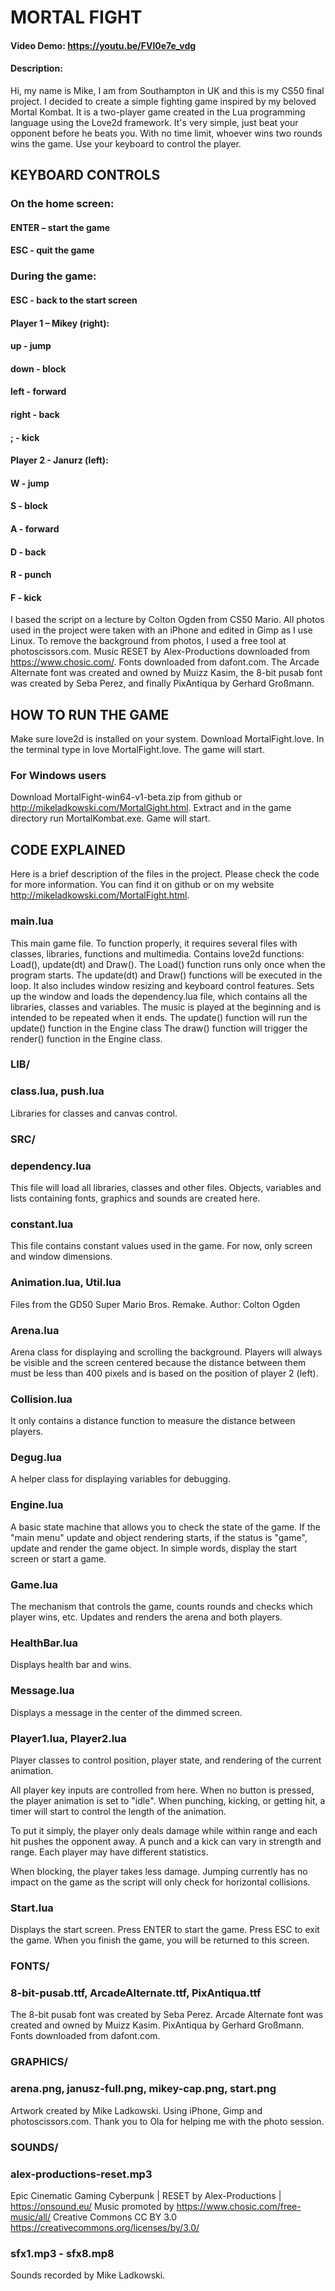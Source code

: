 # MORTAL FIGHT
#### Video Demo: https://youtu.be/FVl0e7e_vdg
#### Description: 

Hi, my name is Mike, I am from Southampton in UK and this is my CS50 final project. I decided to create a simple fighting game inspired by my beloved Mortal Kombat. It is a two-player game created in the Lua programming language using the Love2d framework. It's very simple, just beat your opponent before he beats you.
With no time limit, whoever wins two rounds wins the game. Use your keyboard to control the player.

## KEYBOARD CONTROLS

### On the home screen:

#### ENTER – start the game
#### ESC - quit the game

### During the game:

#### ESC - back to the start screen

#### Player 1 – Mikey (right):
#### up - jump
#### down - block
#### left - forward
#### right - back
#### ; - kick

#### Player 2 - Janurz (left):
#### W - jump
#### S - block
#### A - forward
#### D - back
#### R - punch
#### F - kick

I based the script on a lecture by Colton Ogden from CS50 Mario. All photos used in the project were taken with an iPhone and edited in Gimp as I use Linux. To remove the background from photos, I used a free tool at photoscissors.com. Music RESET by Alex-Productions downloaded from https://www.chosic.com/. Fonts downloaded from dafont.com. The Arcade Alternate font was created and owned by Muizz Kasim, the 8-bit pusab font was created by Seba Perez, and finally PixAntiqua by Gerhard Großmann.

## HOW TO RUN THE GAME

Make sure love2d is installed on your system. Download MortalFight.love. In the terminal type in love MortalFight.love. The game will start.

### For Windows users

Download MortalFight-win64-v1-beta.zip from github or http://mikeladkowski.com/MortalGight.html. Extract and in the game directory run MortalKombat.exe. Game will start.

## CODE EXPLAINED

Here is a brief description of the files in the project. Please check the code for more information. You can find it on github or on my website http://mikeladkowski.com/MortalFight.html.

### main.lua

This main game file. To function properly, it requires several files with classes, libraries, functions and multimedia.
Contains love2d functions: Load(), update(dt) and Draw(). The Load() function runs only once when the program starts. The update(dt) and Draw() functions will be executed in the loop. It also includes window resizing and keyboard control features.
Sets up the window and loads the dependency.lua file, which contains all the libraries, classes and variables. The music is played at the beginning and is intended to be repeated when it ends.
The update() function will run the update() function in the Engine class
The draw() function will trigger the render() function in the Engine class.

### LIB/

### class.lua, push.lua

Libraries for classes and canvas control.

### SRC/

### dependency.lua

This file will load all libraries, classes and other files. Objects, variables and lists containing fonts, graphics and sounds are created here.

### constant.lua

This file contains constant values used in the game. For now, only screen and window dimensions.

### Animation.lua, Util.lua

Files from the GD50 Super Mario Bros. Remake. Author: Colton Ogden

### Arena.lua

Arena class for displaying and scrolling the background.
Players will always be visible and the screen centered because the distance between them must be less than 400 pixels and is based on the position of player 2 (left).

### Collision.lua

It only contains a distance function to measure the distance between players.

### Degug.lua

A helper class for displaying variables for debugging.

### Engine.lua

A basic state machine that allows you to check the state of the game. If the "main menu" update and object rendering starts, if the status is "game", update and render the game object. In simple words, display the start screen or start a game.

### Game.lua

The mechanism that controls the game, counts rounds and checks which player wins, etc. Updates and renders the arena and both players.

### HealthBar.lua

Displays health bar and wins.

### Message.lua

Displays a message in the center of the dimmed screen.

### Player1.lua, Player2.lua

Player classes to control position, player state, and rendering of the current animation.

All player key inputs are controlled from here. When no button is pressed, the player animation is set to "idle". When punching, kicking, or getting hit, a timer will start to control the length of the animation.

To put it simply, the player only deals damage while within range and each hit pushes the opponent away. A punch and a kick can vary in strength and range. Each player may have different statistics.

When blocking, the player takes less damage. Jumping currently has no impact on the game as the script will only check for horizontal collisions.

### Start.lua

Displays the start screen. Press ENTER to start the game. Press ESC to exit the game. When you finish the game, you will be returned to this screen.

### FONTS/

### 8-bit-pusab.ttf, ArcadeAlternate.ttf, PixAntiqua.ttf

The 8-bit pusab font was created by Seba Perez.
Arcade Alternate font was created and owned by Muizz Kasim.
PixAntiqua by Gerhard Großmann.
Fonts downloaded from dafont.com.

### GRAPHICS/

### arena.png, janusz-full.png, mikey-cap.png, start.png

Artwork created by Mike Ladkowski. Using iPhone, Gimp and photoscissors.com. Thank you to Ola for helping me with the photo session.

### SOUNDS/

### alex-productions-reset.mp3

Epic Cinematic Gaming Cyberpunk | RESET by Alex-Productions | https://onsound.eu/
Music promoted by https://www.chosic.com/free-music/all/
Creative Commons CC BY 3.0
https://creativecommons.org/licenses/by/3.0/

### sfx1.mp3 - sfx8.mp8

Sounds recorded by Mike Ladkowski.
